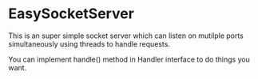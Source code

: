 # EasySocketServer

This is an super simple socket server which can listen on mutilple ports simultaneously using threads to handle requests.

You can implement handle() method in Handler interface to do things you want.
